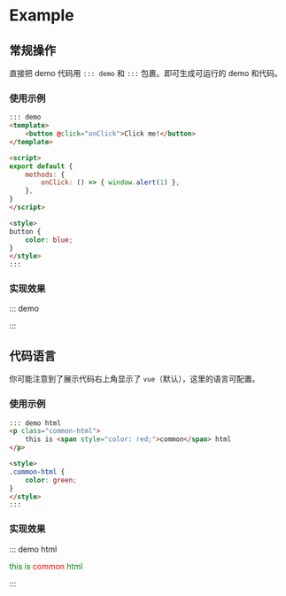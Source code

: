 # Example

## 常规操作
直接把 demo 代码用 `::: demo` 和 `:::` 包裹。即可生成可运行的 demo 和代码。

### 使用示例

```md
::: demo
<template>
    <button @click="onClick">Click me!</button>
</template>

<script>
export default {
    methods: {
        onClick: () => { window.alert(1) },
    },
}
</script>

<style>
button {
    color: blue;
}
</style>
:::
```

### 实现效果

::: demo
<template>
    <button @click="onClick">Click me!</button>
</template>

<script>
export default {
    methods: {
        onClick: () => { window.alert(1) },
    },
}
</script>

<style>
button {
    color: blue;
}
</style>
:::

## 代码语言
你可能注意到了展示代码右上角显示了 `vue`（默认），这里的语言可配置。

### 使用示例

```md
::: demo html
<p class="common-html">
    this is <span style="color: red;">common</span> html
</p>

<style>
.common-html {
    color: green;
}
</style>
:::
```

### 实现效果

::: demo html
<p class="common-html">
    this is <span style="color: red;">common</span> html
</p>

<style>
.common-html {
    color: green;
}
</style>
:::
